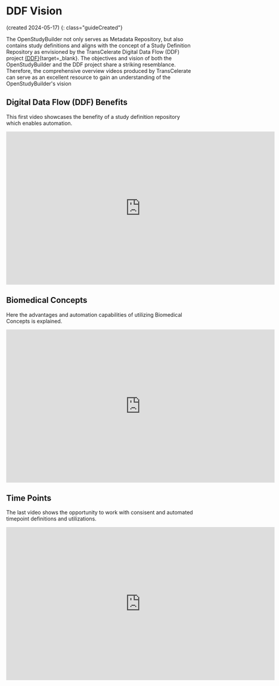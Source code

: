 # DDF Vision

(created 2024-05-17) 
{: class="guideCreated"}

The OpenStudyBuilder not only serves as Metadata Repository, but also contains study definitions and aligns with the concept of a Study Definition Repository as envisioned by the TransCelerate Digital Data Flow (DDF) project [(DDF)](https://www.transceleratebiopharmainc.com/initiatives/digital-data-flow/){target=_blank}. The objectives and vision of both the OpenStudyBuilder and the DDF project share a striking resemblance. Therefore, the comprehensive overview videos produced by TransCelerate can serve as an excellent resource to gain an understanding of the OpenStudyBuilder's vision

## Digital Data Flow (DDF) Benefits

This first video showcases the benefity of a study definition repository which enables automation.

<iframe
  title="Digital Data Flow (DDF) Benefits"
  width=720
  height=410
  src="https://www.youtube-nocookie.com/embed/Otg0d2385is"
  frameBorder="0"
  allow="accelerometer; encrypted-media; gyroscope; picture-in-picture"
  allowFullScreen
></iframe>

## Biomedical Concepts

Here the advantages and automation capabilities of utilizing Biomedical Concepts is explained.

<iframe
  title="Supporting Automation of Case Report Forms Using Biomedical Concepts"
  width=720
  height=410
  src="https://www.youtube-nocookie.com/embed/0tGpj8g5gxY"
  frameBorder="0"
  allow="accelerometer; encrypted-media; gyroscope; picture-in-picture"
  allowFullScreen
></iframe>

## Time Points

The last video shows the opportunity to work with consisent and automated timepoint definitions and utilizations.

<iframe
  title="Time Points: Supporting Protocol Digitization with Complex Timing Components"
  width=720
  height=410
  src="https://www.youtube-nocookie.com/embed/M6XT3WrxkVc"
  frameBorder="0"
  allow="accelerometer; encrypted-media; gyroscope; picture-in-picture"
  allowFullScreen
></iframe>